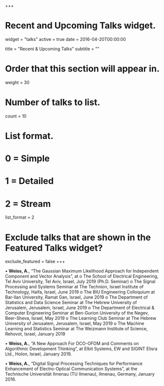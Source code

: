 +++
# Recent and Upcoming Talks widget.
widget = "talks"
active = true
date = 2016-04-20T00:00:00

title = "Recent & Upcoming Talks"
subtitle = ""

# Order that this section will appear in.
weight = 30

# Number of talks to list.
count = 10

# List format.
#   0 = Simple
#   1 = Detailed
#   2 = Stream
list_format = 2

# Exclude talks that are shown in the Featured Talks widget?
exclude_featured = false
+++

•	**Weiss, A.**, “The Gaussian Maximum Likelihood Approach for Independent Component and Vector Analysis”, at
    o	The School of Electrical Engineering, Tel Aviv University, Tel Aviv, Israel, July 2019 (Ph.D. Seminar)
    o	The Signal Processing and Systems Seminar at The Technion, Israel Institute of Technology, Haifa, Israel, June 2019
    o	The BIU Engineering Colloquium at Bar-Ilan University, Ramat Gan, Israel, June 2019
    o The Department of Statistics and Data Science Seminar at The Hebrew University of Jerusalem, Jerusalem, Israel, June 2019
    o The Department of Electrical & Computer Engineering Seminar at Ben-Gurion University of the Negev, Beer-Sheva, Israel, May 2019
    o The Learning Club Seminar at The Hebrew University of Jerusalem, Jerusalem, Israel, May 2019
    o The Machine Learning and Statistics Seminar at The Weizmann Institute of Science, Rehovot, Israel, January 2019

•	**Weiss, A.**, “A New Approach For DCO-OFDM and Comments on Algorithmic Development Thinking”, at Elbit Systems, EW and SIGINT Elisra Ltd., Holon, Israel, January 2019.

•	**Weiss, A.**, “Digital Signal Processing Techniques for Performance Enhancement of Electro-Optical Communication Systems”, at the Technische Universität Ilmenau (TU Ilmenau), Ilmenau, Germany, January 2016.
